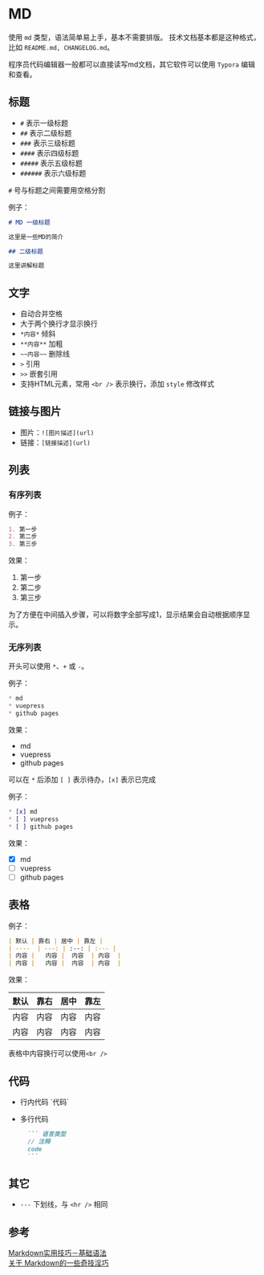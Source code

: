 # MD

使用 `md` 类型，语法简单易上手，基本不需要排版。
技术文档基本都是这种格式，比如 `README.md, CHANGELOG.md`。

程序员代码编辑器一般都可以直接读写md文档，其它软件可以使用 `Typora` 编辑和查看。

## 标题

* `#` 表示一级标题
* `##` 表示二级标题
* `###` 表示三级标题
* `####` 表示四级标题
* `#####` 表示五级标题
* `######` 表示六级标题

`#` 号与标题之间需要用空格分割

例子：

```md
# MD 一级标题

这里是一些MD的简介

## 二级标题

这里讲解标题
```

## 文字

* 自动合并空格
* 大于两个换行才显示换行
* `*内容*` 倾斜
* `**内容**` 加粗
* `~~内容~~` 删除线
* `>` 引用
* `>>` 嵌套引用
* 支持HTML元素，常用 `<br />` 表示换行，添加 `style` 修改样式

## 链接与图片

* 图片：`![图片描述](url)`
* 链接：`[链接描述](url)`

## 列表

### 有序列表

例子：

```md
1. 第一步
2. 第二步
3. 第三步
```

效果：

1. 第一步
2. 第二步
3. 第三步

为了方便在中间插入步骤，可以将数字全部写成1，显示结果会自动根据顺序显示。

### 无序列表

开头可以使用 `*`、`+` 或 `-`。

例子：

```md
* md
* vuepress
* github pages
```

效果：

* md
* vuepress
* github pages

可以在 `*` 后添加 `[ ]` 表示待办，`[x]` 表示已完成

例子：

```md
* [x] md
* [ ] vuepress
* [ ] github pages
```

效果：

* [x] md
* [ ] vuepress
* [ ] github pages

## 表格

例子：

```md
| 默认 | 靠右 | 居中 | 靠左 |
| ----  | ---: | :--: | :--- |
| 内容 |   内容 |  内容  | 内容  |
| 内容 |   内容 |  内容  | 内容  |
```

效果：

| 默认 | 靠右 | 居中 | 靠左 |
| ----  | ---: | :---: | :--- |
| 内容 |   内容 |  内容  | 内容  |
| 内容 |   内容 |  内容  | 内容  |

表格中内容换行可以使用`<br />`

## 代码

* 行内代码 \`代码`
* 多行代码

    ```md
      ``` 语言类型  
      // 注释
      code
      ``` 
    ```

## 其它

* `---` 下划线，与 `<hr />` 相同

## 参考

[Markdown实用技巧－基础语法](https://www.gcssloop.com/markdown/markdown-grammar)  
[关于 Markdown的一些奇技淫巧](https://github.com/mzlogin/mzlogin.github.io/blob/master/_posts/2017-09-01-markdown-odd-skills.md)
